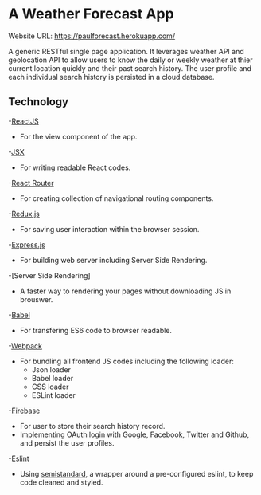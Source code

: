 # A Weather Forecast App

Website URL: https://paulforecast.herokuapp.com/

A generic RESTful single page application. It leverages weather API and geolocation API to allow users to know the daily or weekly weather at thier current location quickly and their past search history. The user profile and each individual search history is persisted in a cloud database.

## Technology

-[ReactJS](https://facebook.github.io/react/)
  * For the view component of the app.

-[JSX](https://facebook.github.io/react/docs/jsx-in-depth.html)
  * For writing readable React codes.

-[React Router](https://github.com/rackt/react-router)
  * For creating collection of navigational routing components.

-[Redux.js](http://redux.js.org/)
  * For saving user interaction within the browser session.

-[Express.js](http://expressjs.com/)
  * For building web server including Server Side Rendering.

-[Server Side Rendering]
  * A faster way to rendering your pages without downloading JS in brouswer.

-[Babel](https://babeljs.io/)
  * For transfering ES6 code to browser readable.

-[Webpack](https://webpack.github.io/)
  * For bundling all frontend JS codes including the following loader:
    * Json loader
    * Babel loader
    * CSS loader
    * ESLint loader

-[Firebase](https://firebase.google.com/)
  * For user to store their search history record.
  * Implementing OAuth login with Google, Facebook, Twitter and Github, and persist the user profiles.

-[Eslint](http://eslint.org/)
  * Using [semistandard](https://github.com/Flet/semistandard), a wrapper around a pre-configured eslint, to keep code cleaned and styled.



